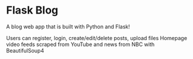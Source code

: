 # Flask Blog

A blog web app that is built with Python and Flask!

Users can register, login, create/edit/delete posts, upload files
Homepage video feeds scraped from YouTube and news from NBC with BeautifulSoup4
